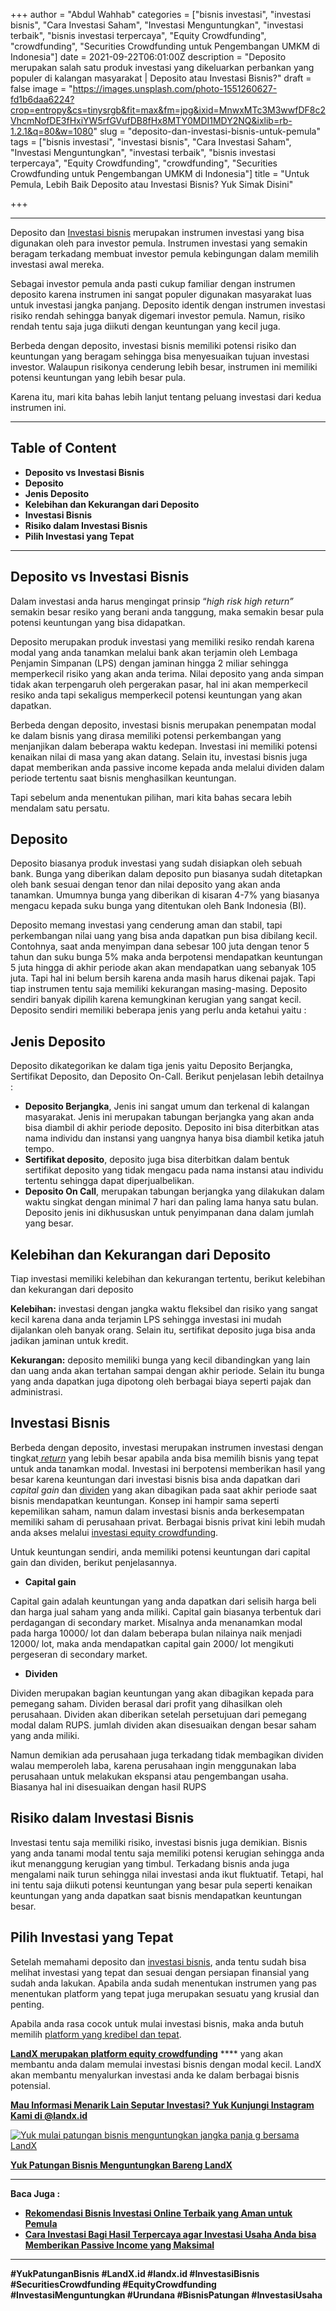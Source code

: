 +++
author = "Abdul Wahhab"
categories = ["bisnis investasi", "investasi bisnis", "Cara Investasi Saham", "Investasi Menguntungkan", "investasi terbaik", "bisnis investasi terpercaya", "Equity Crowdfunding", "crowdfunding", "Securities Crowdfunding untuk Pengembangan UMKM di Indonesia"]
date = 2021-09-22T06:01:00Z
description = "Deposito merupakan salah satu produk investasi yang dikeluarkan perbankan yang populer di kalangan masyarakat | Deposito atau Investasi Bisnis?"
draft = false
image = "https://images.unsplash.com/photo-1551260627-fd1b6daa6224?crop=entropy&cs=tinysrgb&fit=max&fm=jpg&ixid=MnwxMTc3M3wwfDF8c2VhcmNofDE3fHxiYW5rfGVufDB8fHx8MTY0MDI1MDY2NQ&ixlib=rb-1.2.1&q=80&w=1080"
slug = "deposito-dan-investasi-bisnis-untuk-pemula"
tags = ["bisnis investasi", "investasi bisnis", "Cara Investasi Saham", "Investasi Menguntungkan", "investasi terbaik", "bisnis investasi terpercaya", "Equity Crowdfunding", "crowdfunding", "Securities Crowdfunding untuk Pengembangan UMKM di Indonesia"]
title = "Untuk Pemula, Lebih Baik Deposito atau Investasi Bisnis? Yuk Simak Disini"

+++


---

Deposito dan [Investasi bisnis](https://landx.id/) merupakan instrumen investasi yang bisa digunakan oleh para investor pemula. Instrumen investasi yang semakin beragam terkadang membuat investor pemula kebingungan dalam memilih investasi awal mereka.

Sebagai investor pemula anda pasti cukup familiar dengan instrumen deposito karena instrumen ini sangat populer digunakan masyarakat luas untuk investasi jangka panjang. Deposito identik dengan instrumen investasi risiko rendah sehingga banyak digemari investor pemula. Namun, risiko rendah tentu saja juga diikuti dengan keuntungan yang kecil juga.

Berbeda dengan deposito, investasi bisnis memiliki potensi risiko dan keuntungan yang beragam sehingga bisa menyesuaikan tujuan investasi investor. Walaupun risikonya cenderung lebih besar, instrumen ini memiliki potensi keuntungan yang lebih besar pula.

Karena itu, mari kita bahas lebih lanjut tentang peluang investasi dari kedua instrumen ini.

---

## **Table of Content**

* **Deposito vs Investasi Bisnis**
* **Deposito**
* **Jenis Deposito**
* **Kelebihan dan Kekurangan dari Deposito**
* **Investasi Bisnis**
* **Risiko dalam Investasi Bisnis**
* **Pilih Investasi yang Tepat**

---

## **Deposito vs Investasi Bisnis**

Dalam investasi anda harus mengingat prinsip “_high risk high return”_ semakin besar resiko yang berani anda tanggung, maka semakin besar pula potensi keuntungan yang bisa didapatkan.

Deposito merupakan produk investasi yang memiliki resiko rendah karena modal yang anda tanamkan melalui bank akan terjamin oleh Lembaga Penjamin Simpanan (LPS) dengan jaminan hingga 2 miliar sehingga memperkecil risiko yang akan anda terima. Nilai deposito yang anda simpan tidak akan terpengaruh oleh pergerakan pasar, hal ini akan memperkecil resiko anda tapi sekaligus memperkecil potensi keuntungan yang akan dapatkan.

Berbeda dengan deposito, investasi bisnis merupakan penempatan modal ke dalam bisnis yang dirasa memiliki potensi perkembangan yang menjanjikan dalam beberapa waktu kedepan. Investasi ini memiliki potensi kenaikan nilai di masa yang akan datang. Selain itu, investasi bisnis juga dapat memberikan anda passive income kepada anda melalui dividen dalam periode tertentu saat bisnis menghasilkan keuntungan.

Tapi sebelum anda menentukan pilihan, mari kita bahas secara lebih mendalam satu persatu.

## **Deposito**

Deposito biasanya produk investasi yang sudah disiapkan oleh sebuah bank. Bunga yang diberikan dalam deposito pun biasanya sudah ditetapkan oleh bank sesuai dengan tenor dan nilai deposito yang akan anda tanamkan. Umumnya bunga yang diberikan di kisaran 4-7% yang biasanya mengacu kepada suku bunga yang ditentukan oleh Bank Indonesia (BI).

Deposito memang investasi yang cenderung aman dan stabil, tapi perkembangan nilai uang yang bisa anda dapatkan pun bisa dibilang kecil. Contohnya, saat anda menyimpan dana sebesar 100 juta dengan tenor 5 tahun dan suku bunga 5% maka anda berpotensi mendapatkan keuntungan 5 juta hingga di akhir periode akan akan mendapatkan uang sebanyak 105 juta. Tapi hal ini belum bersih karena anda masih harus dikenai pajak. Tapi tiap instrumen tentu saja memiliki kekurangan masing-masing. Deposito sendiri banyak dipilih karena kemungkinan kerugian yang sangat kecil. Deposito sendiri memiliki beberapa jenis yang perlu anda ketahui yaitu :

## **Jenis Deposito**

Deposito dikategorikan ke dalam tiga jenis yaitu Deposito Berjangka, Sertifikat Deposito, dan Deposito On-Call. Berikut penjelasan lebih detailnya :

* **Deposito Berjangka**, Jenis ini sangat umum dan terkenal di kalangan masyarakat. Jenis ini merupakan tabungan berjangka yang akan anda bisa diambil di akhir periode deposito. Deposito ini bisa diterbitkan atas nama individu dan instansi yang uangnya hanya bisa diambil ketika jatuh tempo.
* **Sertifikat deposito**, deposito juga bisa diterbitkan dalam bentuk sertifikat deposito yang tidak mengacu pada nama instansi atau individu tertentu sehingga dapat diperjualbelikan.
* **Deposito On Call**, merupakan tabungan berjangka yang dilakukan dalam waktu singkat dengan minimal 7 hari dan paling lama hanya satu bulan. Deposito jenis ini dikhususkan untuk penyimpanan dana dalam jumlah yang besar.

## **Kelebihan dan Kekurangan dari Deposito**

Tiap investasi memiliki kelebihan dan kekurangan tertentu, berikut kelebihan dan kekurangan dari deposito

**Kelebihan:** investasi dengan jangka waktu fleksibel dan risiko yang sangat kecil karena dana anda terjamin LPS sehingga investasi ini mudah dijalankan oleh banyak orang. Selain itu, sertifikat deposito juga bisa anda jadikan jaminan untuk kredit.

**Kekurangan:** deposito memiliki bunga yang kecil dibandingkan yang lain dan uang anda akan tertahan sampai dengan akhir periode. Selain itu bunga yang anda dapatkan juga dipotong oleh berbagai biaya seperti pajak dan administrasi.

## **Investasi Bisnis**

Berbeda dengan deposito, investasi merupakan instrumen investasi dengan tingkat[ _return_](https://landx.id/) yang lebih besar apabila anda bisa memilih bisnis yang tepat untuk anda tanamkan modal. Investasi ini berpotensi memberikan hasil yang besar karena keuntungan dari investasi bisnis bisa anda dapatkan dari _capital gain_ dan [dividen](https://landx.id/) yang akan dibagikan pada saat akhir periode saat bisnis mendapatkan keuntungan. Konsep ini hampir sama seperti kepemilikan saham, namun dalam investasi bisnis anda berkesempatan memiliki saham di perusahaan privat. Berbagai bisnis privat kini lebih mudah anda akses melalui [investasi equity crowdfunding](https://landx.id/).

Untuk keuntungan sendiri, anda memiliki potensi keuntungan dari capital gain dan dividen, berikut penjelasannya.

* **Capital gain**

Capital gain adalah keuntungan yang anda dapatkan dari selisih harga beli dan harga jual saham yang anda miliki. Capital gain biasanya terbentuk dari perdagangan di secondary market. Misalnya anda menanamkan modal pada harga 10000/ lot dan dalam beberapa bulan nilainya naik menjadi 12000/ lot, maka anda mendapatkan capital gain 2000/ lot mengikuti pergeseran di secondary market.

* **Dividen**

Dividen merupakan bagian keuntungan yang akan dibagikan kepada para pemegang saham. Dividen berasal dari profit yang dihasilkan oleh perusahaan. Dividen akan diberikan setelah persetujuan dari pemegang modal dalam RUPS. jumlah dividen akan disesuaikan dengan besar saham yang anda miliki.

Namun demikian ada perusahaan juga terkadang tidak membagikan dividen walau memperoleh laba, karena perusahaan  ingin menggunakan laba perusahaan untuk melakukan ekspansi atau pengembangan usaha. Biasanya hal ini disesuaikan dengan hasil RUPS

## **Risiko dalam Investasi Bisnis**

Investasi tentu saja memiliki risiko, investasi bisnis juga demikian. Bisnis yang anda tanami modal tentu saja memiliki potensi kerugian sehingga anda ikut menanggung kerugian yang timbul. Terkadang bisnis anda juga mengalami naik turun sehingga nilai investasi anda ikut fluktuatif. Tetapi, hal ini tentu saja diikuti potensi keuntungan yang besar pula seperti kenaikan keuntungan yang anda dapatkan saat bisnis mendapatkan keuntungan besar.

## **Pilih Investasi yang Tepat**

Setelah memahami deposito dan [investasi bisnis](https://landx.id/), anda tentu sudah bisa melihat investasi yang tepat dan sesuai dengan persiapan finansial yang sudah anda lakukan. Apabila anda sudah menentukan instrumen yang pas menentukan platform yang tepat juga merupakan sesuatu yang krusial dan penting.

Apabila anda rasa cocok untuk mulai investasi bisnis, maka anda butuh memilih [platform yang kredibel dan tepat](https://landx.id/).

[**LandX merupakan platform equity crowdfunding**](https://landx.id/) **** yang akan membantu anda dalam memulai investasi bisnis dengan modal kecil. LandX akan membantu menyalurkan investasi anda ke dalam berbagai bisnis potensial.

**[Mau Informasi Menarik Lain Seputar Investasi? Yuk Kunjungi Instagram Kami di @landx.id](https://www.instagram.com/landx.id/?utm_medium=copy_link)**

[![Yuk mulai patungan bisnis menguntungkan jangka panja g bersama LandX](https://accountgram-production.sfo2.cdn.digitaloceanspaces.com/landx_ghost/2021/09/Equity-Crowdfunding-di-Indonesia-1--3.png)](https://landx.id/project/)

[**Yuk Patungan Bisnis Menguntungkan Bareng LandX**](https://landx.id/project/)

---

**Baca Juga :**

* [**Rekomendasi Bisnis Investasi Online Terbaik yang Aman untuk Pemula**](https://landx.id/blog/rekomendasi-bisnis-investasi-online-terbaik-yang-aman-untuk-pemula/)
* **[Cara  Investasi Bagi Hasil Terpercaya agar Investasi Usaha Anda bisa Memberikan Passive Income yang Maksimal](https://landx.id/blog/investasi-dengan-passive-income-untuk-masa-depan/)**

---

**#YukPatunganBisnis	#LandX.id    #landx.id    #InvestasiBisnis    #SecuritiesCrowdfunding    #EquityCrowdfunding    #InvestasiMenguntungkan    #Urundana    #BisnisPatungan    #InvestasiUsaha**

